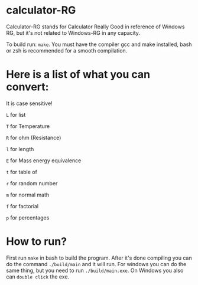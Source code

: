 # calculator-RG
 
Calculator-RG stands for Calculator Really Good in reference of Windows RG, but it's not related to Windows-RG in any capacity.

To build run: ```make```. You must have the compiler gcc and make installed, bash or zsh is recommended for a smooth compilation.

# Here is a list of what you can convert:
It is case sensitive!

```L``` for list

```T``` for Temperature

```R``` for ohm (Resistance)

```l``` for length

```E``` for Mass energy equivalence

```t``` for table of

```r``` for random number

```m``` for normal math

```f``` for factorial

```p``` for percentages

# How to run?

First run ```make``` in bash to build the program. After it's done compiling you can do the command ```./build/main``` and it will run. For windows you can do the same thing, but you need to run ```./build/main.exe```. On Windows you also can ```double click``` the exe.